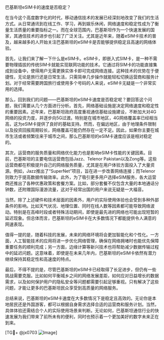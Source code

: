 巴基斯坦eSIM卡的速度是否稳定？

在当今这个高度数字化的时代，移动通信技术的发展已经深刻地改变了我们的生活方式。从日常通讯到在线工作、学习，再到娱乐休闲，网络速度和稳定性成为了衡量生活质量的重要指标之一。而在全球范围内，巴基斯坦作为一个快速发展的国家，其通信技术的进步也引起了广泛关注。尤其是近年来，随着eSIM卡技术的普及，越来越多的人开始关注巴基斯坦的eSIM卡是否能够提供稳定且高速的网络体验。

首先，让我们来了解一下什么是eSIM卡。eSIM卡，即嵌入式SIM卡，是一种不需要物理插拔的传统SIM卡就能实现联网功能的技术。它通过将SIM卡的功能直接集成到设备中，使得用户无需更换实体卡即可完成网络连接。这种技术的优势在于便捷性，无论是旅行还是日常生活，只需简单几步操作就能轻松切换运营商和服务计划。对于经常需要跨国旅行或使用多个号码的人来说，eSIM卡无疑是一个非常实用的选择。

那么，回到我们的问题——巴基斯坦的eSIM卡速度是否稳定呢？要回答这个问题，我们需要从几个方面进行分析。首先，网络基础设施是决定网络速度和稳定性的重要因素。近年来，巴基斯坦政府高度重视通信基础设施建设，不断加大对4G网络的投资力度，并逐步向5G过渡。特别是在城市地区，4G网络覆盖率已经相当高，这为eSIM卡提供了良好的基础支持。然而，在偏远地区，由于地理条件限制以及投资回报周期较长，网络覆盖可能仍然存在一定不足。因此，如果你主要在城市生活或者频繁往来于城市之间，那么巴基斯坦的eSIM卡速度应该是相对稳定的。

其次，运营商的服务质量和网络优化能力也是影响eSIM卡性能的关键因素。目前，巴基斯坦的主要电信运营商包括Jazz、Telenor Pakistan以及Zong等。这些运营商都在积极提升自己的网络服务质量，尤其是在用户体验方面投入了大量资源。例如，Jazz推出了“SuperNet”项目，旨在进一步改善网络连接；而Telenor则致力于提高数据传输效率。此外，为了吸引更多用户选择eSIM服务，各大运营商还推出了各种优惠政策和套餐方案。比如，部分套餐不仅包含大量的本地通话分钟数，还附赠国际漫游流量，这对于经常出国的用户来说无疑是一大福音。

当然，除了上述硬件和技术层面的因素外，用户的实际使用体验也会受到多种外部条件的影响。比如天气状况、地理位置、同时在线人数等因素都可能导致网络波动。特别是在高峰时段或者特殊活动期间，即使是最先进的网络也可能出现短暂的延迟现象。但总体而言，巴基斯坦的eSIM卡在大多数情况下都能提供令人满意的网速表现。

值得一提的是，随着科技的发展，未来的网络环境将会更加智能化和个性化。一方面，人工智能技术的应用将进一步优化网络管理，确保在网络拥堵时也能优先保障重要任务的顺利完成；另一方面，边缘计算等新兴技术也将帮助减少数据传输过程中的延迟问题。这意味着，即使是在未来几年内，巴基斯坦的eSIM卡依然有潜力继续保持其稳定性和高速度的特点。

最后，不得不提的是，尽管巴基斯坦的eSIM卡已经取得了长足进步，但仍有一些挑战需要克服。比如如何平衡城乡之间的网络发展差距，如何应对日益增长的数据需求，以及如何保护用户的隐私安全等问题都需要引起足够重视。只有解决了这些问题，才能让更多的巴基斯坦民众享受到高质量的网络服务。

总结来说，巴基斯坦的eSIM卡速度在大多数情况下是稳定且高效的。无论你是本地居民还是外国游客，都可以根据自身需求选择合适的运营商和服务计划。当然，具体体验还需结合个人的实际使用场景来判断。无论如何，巴基斯坦通信行业的快速发展为我们带来了前所未有的便利，同时也预示着一个更加美好的数字未来正在到来。

[TG💪+ @jx0703 ![Image](https://github.com/user-attachments/assets/dbca1d08-cadb-493c-b0ec-ad6f7a83f270)]